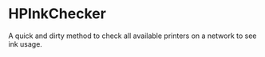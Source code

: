 # HPInkChecker
A quick and dirty method to check all available printers on a network to see ink usage.